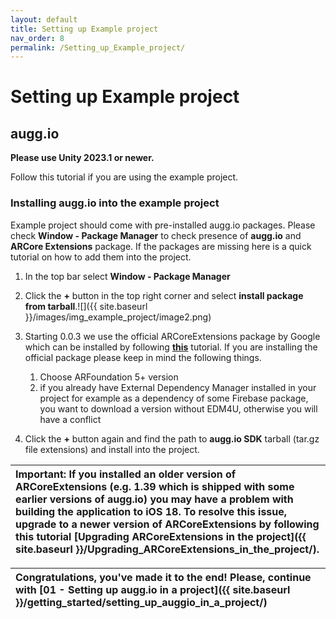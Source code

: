 ```yaml
---
layout: default
title: Setting up Example project
nav_order: 8
permalink: /Setting_up_Example_project/
---
```


# **Setting up Example project**

## augg.io

**Please use Unity 2023.1 or newer.**

Follow this tutorial if you are using the example project.

### Installing augg.io into the example project

Example project should come with pre-installed augg.io packages. Please check **Window \- Package Manager** to check presence of **augg.io** and **ARCore Extensions** package. If the packages are missing here is a quick tutorial on how to add them into the project.

1. In the top bar select **Window \- Package Manager**

2. Click the **\+** button in the top right corner and select **install package from tarball**.![]({{ site.baseurl }}/images/img_example_project/image2.png)

3. Starting 0.0.3 we use the official ARCoreExtensions package by Google which can be installed by following [**this**](https://developers.google.com/ar/develop/unity-arf/getting-started-extensions?ar_foundations_version=4#install_arcore) tutorial. If you are installing the official package please keep in mind the following things.

   1. Choose ARFoundation 5+ version   
   2. if you already have External Dependency Manager installed in your project for example as a dependency of some Firebase package, you want to download a version without EDM4U, otherwise you will have a conflict  
4. Click the **\+** button again and find the path to **augg.io SDK** tarball (tar.gz file extensions) and install into the project.

   

| Important: If you installed an older version of ARCoreExtensions (e.g. 1.39 which is shipped with some earlier versions of augg.io) you may have a problem with building the application to iOS 18\. To resolve this issue, upgrade to a newer version of ARCoreExtensions by following this tutorial [Upgrading ARCoreExtensions in the project]({{ site.baseurl }}/Upgrading_ARCoreExtensions_in_the_project/). |
| :---- |

| Congratulations, you've made it to the end\! Please, continue with [01 - Setting up augg.io in a project]({{ site.baseurl }}/getting_started/setting_up_auggio_in_a_project/) |
| :---- |
